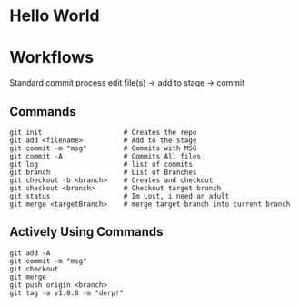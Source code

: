 # Hello World

# Workflows

Standard commit process
 edit file(s) -> add to stage -> commit

## Commands
```
git init                    # Creates the repo
git add <filename>          # Add to the stage
git commit -m "msg"         # Commits with MSG
git commit -A               # Commits All files
git log                     # list of commits
git branch                  # List of Branches
git checkout -b <branch>    # Creates and checkout
git checkout <branch>       # Checkout target branch
git status                  # Im Lost, i need an adult
git merge <targetBranch>    # merge target branch into current branch
```

## Actively Using Commands
```
git add -A
git commit -m "msg"
git checkout
git merge
git push origin <branch>
git tag -a v1.0.0 -m "derp!"
```